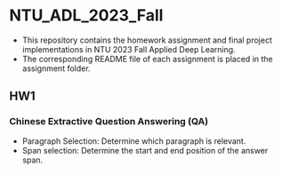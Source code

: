 # NTU_ADL_2023_Fall
- This repository contains the homework assignment and final project implementations in NTU 2023 Fall Applied Deep Learning.
- The corresponding README file of each assignment is placed in the assignment folder.
## HW1
### Chinese Extractive Question Answering (QA)
- Paragraph Selection: Determine which paragraph is relevant.
- Span selection: Determine the start and end position of the answer span.

